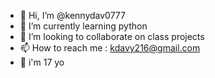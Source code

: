 - 👋 Hi, I’m @kennydav0777
- 🌱 I’m currently learning python
- 💞️ I’m looking to collaborate on class projects
- 📫 How to reach me : kdavy216@gmail.com
- 👦 i'm 17 yo

<!---
kennydav0777/kennydav0777 is a ✨ special ✨ repository because its `README.md` (this file) appears on your GitHub profile.
You can click the Preview link to take a look at your changes.
--->
